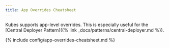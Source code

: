 ```yaml
---
title: App Overrides Cheatsheet
---
```


Kubes supports app-level overrides. This is especially useful for the [Central Deployer Pattern]({% link _docs/patterns/central-deployer.md %}).

{% include config/app-overrides-cheatsheet.md %}
